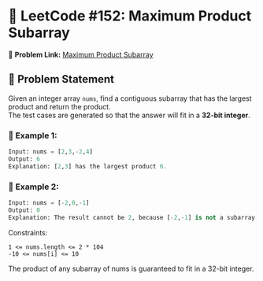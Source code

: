 # 📌 LeetCode #152: Maximum Product Subarray  
🔗 **Problem Link:** [Maximum Product Subarray](https://leetcode.com/problems/maximum-product-subarray/)  

## 🚀 Problem Statement  
Given an integer array `nums`, find a contiguous subarray that has the largest product and return the product.  
The test cases are generated so that the answer will fit in a **32-bit integer**.  

### 🔹 Example 1:  
```python
Input: nums = [2,3,-2,4]
Output: 6
Explanation: [2,3] has the largest product 6.
```
### 🔹 Example 2:  

```python
Input: nums = [-2,0,-1]
Output: 0
Explanation: The result cannot be 2, because [-2,-1] is not a subarray.
```
Constraints:
```
1 <= nums.length <= 2 * 104
-10 <= nums[i] <= 10
```
The product of any subarray of nums is guaranteed to fit in a 32-bit integer.
